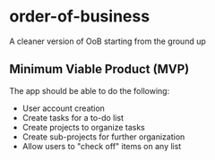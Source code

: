 # order-of-business

A cleaner version of OoB starting from the ground up

## Minimum Viable Product (MVP)

The app should be able to do the following:

- User account creation
- Create tasks for a to-do list
- Create projects to organize tasks
- Create sub-projects for further organization
- Allow users to "check off" items on any list
